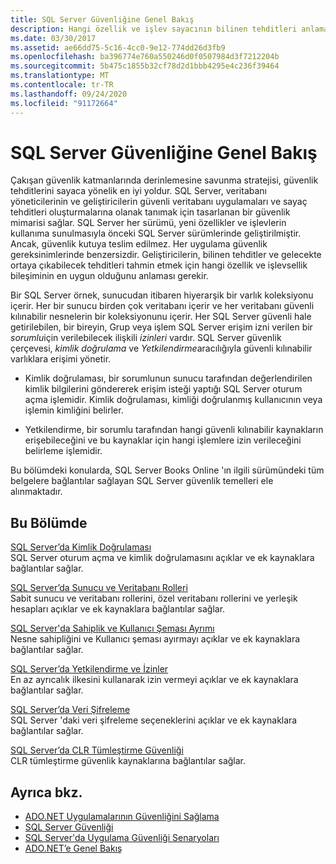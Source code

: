 ```yaml
---
title: SQL Server Güvenliğine Genel Bakış
description: Hangi özellik ve işlev sayacının bilinen tehditleri anlamak ve gelecekteki tehditleri tahmin etmek için SQL Server güvenlik mimarisi hakkında bilgi edinin.
ms.date: 03/30/2017
ms.assetid: ae66dd75-5c16-4cc0-9e12-774dd26d3fb9
ms.openlocfilehash: ba396774e760a550246d0f0507984d3f7212204b
ms.sourcegitcommit: 5b475c1855b32cf78d2d1bbb4295e4c236f39464
ms.translationtype: MT
ms.contentlocale: tr-TR
ms.lasthandoff: 09/24/2020
ms.locfileid: "91172664"
---
```

# <a name="overview-of-sql-server-security"></a>SQL Server Güvenliğine Genel Bakış

Çakışan güvenlik katmanlarında derinlemesine savunma stratejisi, güvenlik tehditlerini sayaca yönelik en iyi yoldur. SQL Server, veritabanı yöneticilerinin ve geliştiricilerin güvenli veritabanı uygulamaları ve sayaç tehditleri oluşturmalarına olanak tanımak için tasarlanan bir güvenlik mimarisi sağlar. SQL Server her sürümü, yeni özellikler ve işlevlerin kullanıma sunulmasıyla önceki SQL Server sürümlerinde geliştirilmiştir. Ancak, güvenlik kutuya teslim edilmez. Her uygulama güvenlik gereksinimlerinde benzersizdir. Geliştiricilerin, bilinen tehditler ve gelecekte ortaya çıkabilecek tehditleri tahmin etmek için hangi özellik ve işlevsellik bileşiminin en uygun olduğunu anlaması gerekir.  
  
 Bir SQL Server örnek, sunucudan itibaren hiyerarşik bir varlık koleksiyonu içerir. Her bir sunucu birden çok veritabanı içerir ve her veritabanı güvenli kılınabilir nesnelerin bir koleksiyonunu içerir. Her SQL Server güvenli hale getirilebilen, bir bireyin, Grup veya işlem SQL Server erişim izni verilen bir *sorumlu*için verilebilecek ilişkili *izinleri* vardır. SQL Server güvenlik çerçevesi, *kimlik doğrulama* ve *Yetkilendirme*aracılığıyla güvenli kılınabilir varlıklara erişimi yönetir.  
  
- Kimlik doğrulaması, bir sorumlunun sunucu tarafından değerlendirilen kimlik bilgilerini göndererek erişim isteği yaptığı SQL Server oturum açma işlemidir. Kimlik doğrulaması, kimliği doğrulanmış kullanıcının veya işlemin kimliğini belirler.  
  
- Yetkilendirme, bir sorumlu tarafından hangi güvenli kılınabilir kaynakların erişebileceğini ve bu kaynaklar için hangi işlemlere izin verileceğini belirleme işlemidir.  
  
 Bu bölümdeki konularda, SQL Server Books Online 'ın ilgili sürümündeki tüm belgelere bağlantılar sağlayan SQL Server güvenlik temelleri ele alınmaktadır.  
  
## <a name="in-this-section"></a>Bu Bölümde  

 [SQL Server’da Kimlik Doğrulaması](authentication-in-sql-server.md)  
 SQL Server oturum açma ve kimlik doğrulamasını açıklar ve ek kaynaklara bağlantılar sağlar.  
  
 [SQL Server’da Sunucu ve Veritabanı Rolleri](server-and-database-roles-in-sql-server.md)  
 Sabit sunucu ve veritabanı rollerini, özel veritabanı rollerini ve yerleşik hesapları açıklar ve ek kaynaklara bağlantılar sağlar.  
  
 [SQL Server'da Sahiplik ve Kullanıcı Şeması Ayrımı](ownership-and-user-schema-separation-in-sql-server.md)  
 Nesne sahipliğini ve Kullanıcı şeması ayırmayı açıklar ve ek kaynaklara bağlantılar sağlar.  
  
 [SQL Server’da Yetkilendirme ve İzinler](authorization-and-permissions-in-sql-server.md)  
 En az ayrıcalık ilkesini kullanarak izin vermeyi açıklar ve ek kaynaklara bağlantılar sağlar.  
  
 [SQL Server’da Veri Şifreleme](data-encryption-in-sql-server.md)  
 SQL Server 'daki veri şifreleme seçeneklerini açıklar ve ek kaynaklara bağlantılar sağlar.  
  
 [SQL Server’da CLR Tümleştirme Güvenliği](clr-integration-security-in-sql-server.md)  
 CLR tümleştirme güvenlik kaynaklarına bağlantılar sağlar.  
  
## <a name="see-also"></a>Ayrıca bkz.

- [ADO.NET Uygulamalarının Güvenliğini Sağlama](../securing-ado-net-applications.md)
- [SQL Server Güvenliği](sql-server-security.md)
- [SQL Server'da Uygulama Güvenliği Senaryoları](application-security-scenarios-in-sql-server.md)
- [ADO.NET’e Genel Bakış](../ado-net-overview.md)

